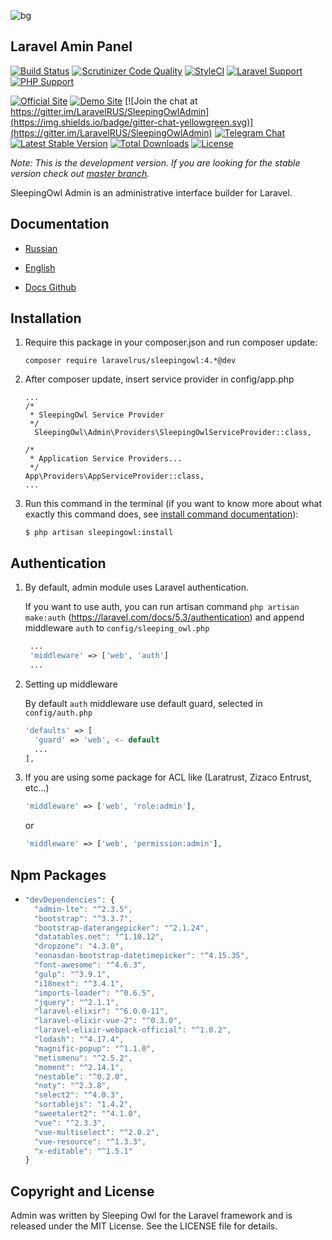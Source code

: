 ![bg](https://cloud.githubusercontent.com/assets/773481/14028746/24d7efa8-f20f-11e5-8e38-3d264739f0aa.png)

## Laravel Amin Panel

[![Build Status](https://travis-ci.org/LaravelRUS/SleepingOwlAdmin.svg?branch=development)](https://travis-ci.org/LaravelRUS/SleepingOwlAdmin)
[![Scrutinizer Code Quality](https://scrutinizer-ci.com/g/LaravelRUS/SleepingOwlAdmin/badges/quality-score.png?b=development)](https://scrutinizer-ci.com/g/LaravelRUS/SleepingOwlAdmin/?branch=development)
[![StyleCI](https://styleci.io/repos/52141393/shield?branch=development)](https://styleci.io/repos/52141393)
[![Laravel Support](https://img.shields.io/badge/Laravel-5.2--5.5-brightgreen.svg)]()
[![PHP Support](https://img.shields.io/badge/PHP-5.6--7.x-brightgreen.svg)]()

[![Official Site](https://img.shields.io/badge/official-site-blue.svg)](https://sleepingowl.ru)
[![Demo Site](https://img.shields.io/badge/demo-site-blue.svg)](https://demo.sleepingowl.ru)
[![Join the chat at https://gitter.im/LaravelRUS/SleepingOwlAdmin](https://img.shields.io/badge/gitter-chat-yellowgreen.svg)](https://gitter.im/LaravelRUS/SleepingOwlAdmin)
[![Telegram Chat](https://img.shields.io/badge/telegram-chat-blue.svg)](https://t.me/sleeping_owl)
[![Latest Stable Version](https://poser.pugx.org/laravelrus/sleepingowl/v/stable)](https://packagist.org/packages/laravelrus/sleepingowl)
[![Total Downloads](https://poser.pugx.org/laravelrus/sleepingowl/downloads)](https://packagist.org/packages/laravelrus/sleepingowl)
[![License](https://poser.pugx.org/laravelrus/sleepingowl/license)](https://packagist.org/packages/laravelrus/sleepingowl)

*Note: This is the development version. If you are looking for the stable version check out [master branch](https://github.com/LaravelRUS/SleepingOwlAdmin).*

SleepingOwl Admin is an administrative interface builder for Laravel.


## Documentation

* [Russian](http://sleepingowladmin.ru/docs)
* [English](http://en.sleepingowladmin.ru/docs)


* [Docs Github](https://github.com/SleepingOwlAdmin/docs)


## Installation

 1. Require this package in your composer.json and run composer update:

  	`composer require laravelrus/sleepingowl:4.*@dev`
    

 2. After composer update, insert service provider in config/app.php
	```
    ...
    /*
     * SleepingOwl Service Provider
     */
      SleepingOwl\Admin\Providers\SleepingOwlServiceProvider::class,

    /*
     * Application Service Providers...
     */
    App\Providers\AppServiceProvider::class,
    ...
	```
  
   

 3. Run this command in the terminal (if you want to know more about what exactly this command does, see [install command documentation](https://en.sleepingowladmin.ru/docs/installation)):

    ```
    $ php artisan sleepingowl:install
    ```


## Authentication
   
1. By default, admin module uses Laravel authentication.

   If you want to use auth, you can run artisan command `php artisan make:auth` (https://laravel.com/docs/5.3/authentication) 
and append middleware `auth` to `config/sleeping_owl.php` 

   ```php
    ...
    'middleware' => ['web', 'auth']
    ...
    ```


2. Setting up middleware

   By default `auth` middleware use default guard, selected in `config/auth.php`
  
    ```php
    'defaults' => [
      'guard' => 'web', <- default
      ...
    ],
    ```
  
  3. If you are using some package for ACL like (Laratrust, Zizaco Entrust, etc...)
  
      ```php
      'middleware' => ['web', 'role:admin'],
      ```
      or
      ```php
      'middleware' => ['web', 'permission:admin'],
      ```


## Npm Packages
* ```js
  "devDependencies": {
    "admin-lte": "^2.3.5",
    "bootstrap": "^3.3.7",
    "bootstrap-daterangepicker": "^2.1.24",
    "datatables.net": "^1.10.12",
    "dropzone": "4.3.0",
    "eonasdan-bootstrap-datetimepicker": "^4.15.35",
    "font-awesome": "^4.6.3",
    "gulp": "^3.9.1",
    "i18next": "^3.4.1",
    "imports-loader": "^0.6.5",
    "jquery": "^2.1.1",
    "laravel-elixir": "^6.0.0-11",
    "laravel-elixir-vue-2": "^0.3.0",
    "laravel-elixir-webpack-official": "^1.0.2",
    "lodash": "^4.17.4",
    "magnific-popup": "^1.1.0",
    "metismenu": "^2.5.2",
    "moment": "^2.14.1",
    "nestable": "^0.2.0",
    "noty": "^2.3.8",
    "select2": "^4.0.3",
    "sortablejs": "1.4.2",
    "sweetalert2": "^4.1.0",
    "vue": "^2.3.3",
    "vue-multiselect": "^2.0.2",
    "vue-resource": "^1.3.3",
    "x-editable": "^1.5.1"
  }
  ```
## Copyright and License

Admin was written by Sleeping Owl for the Laravel framework and is released under the MIT License. 
See the LICENSE file for details.
